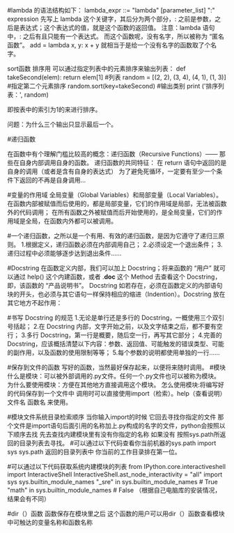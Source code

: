 #lambda 的语法结构如下：
lambda_expr ::= "lambda" [parameter_list] ":" expression
先写上 lambda 这个关键字，其后分为两个部分，: 之前是参数，之后是表达式；这个表达式的值，就是这个函数的返回值。
注意：lambda 语句中，: 之后有且只能有一个表达式。
而这个函数呢，没有名字，所以被称为 “匿名函数”。
add = lambda x, y: x + y
就相当于是给一个没有名字的函数取了个名字。


sort函数 排序用 可以通过指定列表中的元素排序来输出列表：
def takeSecond(elem):
    return elem[1]
 #列表
random = [(2, 2), (3, 4), (4, 1), (1, 3)]
#指定第二个元素排序
random.sort(key=takeSecond)
 #输出类别
print ('排序列表：', random)

即按表中的索引为1的来进行排序。

问题：为什么三个输出只显示最后一个。

#递归函数

在函数中有个理解门槛比较高的概念：递归函数（Recursive Functions）—— 那些在自身内部调用自身的函数。
递归函数的共同特征：
在 return 语句中返回的是自身的调用（或者是含有自身的表达式）
为了避免死循环，一定要有至少一个条件下返回的不再是自身调用…

#变量的作用域
全局变量（Global Variables）和局部变量（Local Variables）。
在函数内部被赋值而后使用的，都是局部变量，它们的作用域是局部，无法被函数外的代码调用；
在所有函数之外被赋值而后开始使用的，是全局变量，它们的作用域是全局，在函数内外都可以被调用。

#一个递归函数，之所以是一个有用、有效的递归函数，是因为它遵守了递归三原则。
1.根据定义，递归函数必须在内部调用自己；
2.必须设定一个退出条件；
3.递归过程中必须能够逐步达到退出条件……


#Docstring
在函数定义内部，我们可以加上 Docstring；将来函数的 “用户” 就可以通过 help() 这个内建函数，或者 .__doc__ 这个 Method 去查看这个 Docstring，即，该函数的 “产品说明书”。
Docstring 如若存在，必须在函数定义的内部语句块的开头，也必须与其它语句一样保持相应的缩进（Indention）。Docstring 放在其它地方不起作用：

#书写 Docstring 的规范
1.无论是单行还是多行的 Docstring，一概使用三个双引号括起；
2.在 Docstring 内部，文字开始之前，以及文字结束之后，都不要有空行；
3.多行 Docstring，第一行是概要，随后空一行，再写其它部分；
4.完善的 Docstring，应该概括清楚以下内容：参数、返回值、可能触发的错误类型、可能的副作用，以及函数的使用限制等等；
5.每个参数的说明都使用单独的一行……

#保存到文件的函数
写好的函数，当然最好保存起来，以便将来随时调用。
#模块
什么是模块：可以被外部调用的.py文件。任何一个.py文件也可以被称为模块。
为什么要使用模块：方便在其他地方直接调用这个模块。
怎么使用模块:将编写好的代码保存到一个文件中 调用时可以直接使用import（检索）。help（查看说明） 文件名 函数名  来使用。

#模块文件系统目录检索顺序
当你输入import的时候 它回去寻找你指定的文件 那个文件是import语句后面引用的名称加上.py构成的名字的文件，python会按照以下顺序去找
先去查找内建模块里有没有你指定的名称
如果没有 按照sys.path所返回的目录列表去寻找。
#可以通过以下代码查看你当前机器的sys.path
import sys
sys.path
返回的目录列表中 你当前的工作目录排在第一位。

#可以通过以下代码获取系统内建模块的列表
from IPython.core.interactiveshell import InteractiveShell
InteractiveShell.ast_node_interactivity = "all"
import sys
sys.builtin_module_names
"_sre" in sys.builtin_module_names # True
"math" in sys.builtin_module_names # False （根据自己电脑库的安装情况，结果会有不同）

#dir（）函数
函数保存在模块里之后 这个函数的用户可以用dir（）函数查看模块中可触达的变量名称和函数名称




